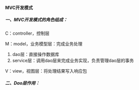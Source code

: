 #### MVC开发模式

##### 一、MVC开发模式的角色组成：

C：controller，控制层

M：model，业务模型层：完成业务处理

1. dao层：直接操作数据库
2. service层：调用dao层来完成业务实现，负责管理dao层的事务

V：view，视图层：将处理结果写入响应包

##### 二、Dao层作用：



